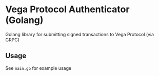 # Vega Protocol Authenticator (Golang)

Golang library for submitting signed transactions to Vega Protocol (via GRPC)

## Usage

See `main.go` for example usage
